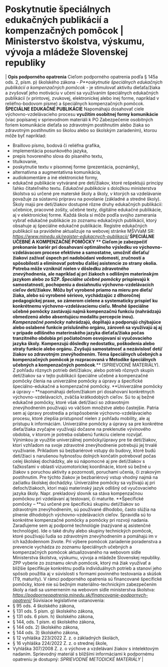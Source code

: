 # Poskytnutie špeciálnych edukačných publikácií a kompenzačných pomôcok | Ministerstvo školstva, výskumu, vývoja a mládeže Slovenskej republiky

|
**Opis podporného opatrenia**
Cieľom podporného opatrenia podľa § 145a ods. 2, písm. p) školského zákona - *P**oskytnutie špeciálnych edukačných publikácií a kompenzačných pomôcok* - je stimulovať aktivitu dieťaťa/žiaka a zvyšovať jeho motiváciu v učení sa využívaním špeciálnych edukačných publikácií (v printovej, zvukovej, elektronickej alebo inej forme, napríklad v reliéfno-bodovom písme) a špeciálnych kompenzačných pomôcok.
**ŠPECIÁLNE EDUKAČNÉ PUBLIKÁCIE**
Napomáhajú dosahovať ciele výchovno-vzdelávacieho procesu **využitím osobitnej formy komunikácie** (viac popísanej v sprievodnom materiáli k PO Zabezpečenie osobitných foriem komunikácie dieťaťa so zdravotným postihnutím alebo žiaka so zdravotným postihnutím so školou alebo so školským zariadením), ktorou môže byť napríklad:
- Braillovo písmo, bodová či reliéfna grafika,
- implementácia posunkového jazyka,
- prepis hovoreného slova do písaného textu,
- titulkovanie,
- poskytnutie textu v písomnej forme (prezentácia, poznámky),
- alternatívna a augmentatívna komunikácia,
- audiokomentáre a iné elektronické formy,
- edukačné publikácie vytvárané pre deti/žiakov, ktoré rešpektujú princípy ľahko čitateľného textu.
*Edukačné publikácie* s doložkou ministerstva školstva sú určené pre materské školy a školy, v ktorých sa vzdelávanie považuje za sústavnú prípravu na povolanie (základné a stredné školy). Školy majú pre deti/žiakov dostupné rôzne druhy edukačných publikácií: učebnice, pracovné zošity, učebné texty, digitálne edukačné publikácie, aj v elektronickej forme. Každá škola si môže podľa svojho zamerania vybrať edukačné publikácie zo zoznamu edukačných publikácií, ktorý obsahuje aj špeciálne edukačné publikácie. Registre edukačných publikácií sa pravidelne aktualizuje na webovej stránke MŠVVaM SR: *https://www.minedu.sk/register-edukacnych-publikacii/*
**ŠPECIÁLNE UČEBNÉ A KOMPENZAČNÉ POMÔCKY **
**Cieľom j**e zabezpečiť prekonanie bariér pri dosahovaní optimálneho výsledku vo výchovno-vzdelávacom procese efektívne a samostatne, umožniť dieťaťu/žiakovi zažívať úspech pri nadobúdaní vedomostí, zručností a spôsobilostí a eliminovať potrebu ďalšej asistencie zo strany okolia. Potreba môže vzniknúť nielen v dôsledku zdravotného znevýhodnenia, ale napríklad aj pri žiakoch s odlišným materinským jazykom alebo zo SZP.
*Špeciálne učebné pomôcky*** **prispievajú k samostatnosti, pochopeniu a dosiahnutiu výchovno-vzdelávacích cieľov detí/žiakov. Môžu byť vyrobené priamo na mieru pre dieťa/žiaka, alebo sú vyrobené sériovo, vychádzajúc z dlhoročnej pedagogickej praxe, so zámerom cielene a systematicky prispieť ku konkrétnemu výchovno-vzdelávaciemu cieľu. Mnohé špeciálne učebné pomôcky zastávajú najmä kompenzačnú funkciu (nahrádzajú obmedzenú alebo absentujúcu modalitu percepcie inou).
*Kompenzačné pomôcky*** **nahrádzajú, dopĺňajú a podporujú chýbajúce alebo oslabené funkcie príslušného orgánu, zároveň sa využívajú aj aj v prípade odlišného materinského jazyka dieťaťa/žiaka počas tranzitného obdobia pri počiatočnom osvojovaní si vyučovacieho jazyka školy. Kompenzujú dôsledky nedostatku, poškodenia alebo straty funkcie alebo orgánu. Zvyšujú samostatnosť a nezávislosť detí/žiakov so zdravotným znevýhodnením.
**Téma špeciálnych učebných a kompenzačných pomôcok je rozpracovaná v Metodike špeciálnych učebných a kompenzačných pomôcok****.** (SPRIEVODNÉ MATERIÁLY).
Z pohľadu rôznych potrieb detí/žiakov, alebo potrieb rôznych skupín detí/žiakov sa v tejto publikácii špeciálne učebné a kompenzačné pomôcky členia na univerzálne pomôcky a úpravy a špecifické špeciálno-edukačné a kompenzačné pomôcky.
**Univerzálne pomôcky a úpravy – **napomáhajú deťom/žiakom pri dosahovaní konkrétnych výchovno-vzdelávacích, zväčša krátkodobých cieľov. Sú to aj bežné edukačné pomôcky, ktoré však deti/žiaci so zdravotným znevýhodnením používajú vo väčšom množstve alebo častejšie. Patria sem aj úpravy prostredia a prispôsobenie výchovno-vzdelávacieho procesu, ktoré zlepšia prístupnosť nielen z pohľadu mobility, ale aj prístupu k informáciám. Univerzálne pomôcky a úpravy sa pre konkrétne dieťa/žiaka zvyčajne využívajú dočasne na preklenutie vývinového obdobia, v ktorom je potreba oslabenú funkciu cielene rozvíjať. Výnimkou je využitie univerzálnej pomôcky/úpravy pre tie deti/žiakov, ktorí vzhľadom na svoje zdravotné znevýhodnenie potrebujú jej trvalé využívanie.
Príkladom sú bezbariérové vstupy do budovy, ktoré budú deti/žiaci s narušenou hybnosťou dolných končatín potrebovať počas celej školskej dochádzky, ale sú nápomocné aj pre deti/žiakov s ťažkosťami v oblasti vizuomotorickej koordinácie, ktoré sú bežné u žiakov s poruchou aktivity a pozornosti, poruchami učenia, či zrakovým postihnutím. Pre týchto žiakov je bezbariérový vstup vhodný najmä na začiatku školskej dochádzky. Univerzálne pomôcky sa vyžívajú aj pri deťoch/žiakoch, ktorí majú materinský jazyk odlišný od vyučovacieho jazyka školy. Napr. prekladový slovník sa stáva kompenzačnou pomôckou pri vzdelávaní aj testovaní, či maturite.
**Špecifické pomôcky – **sú určené pre špecifickú skupinu detí/žiakov so zdravotným znevýhodnením, sú používané dlhodobo, často slúžia na plnenie dlhodobých výchovno-vzdelávacích cieľov. Spravidla sú to konkrétne kompenzačné pomôcky a pomôcky pri rozvoji nadania. Zaraďujeme sem aj podporné technológie (nazývané aj asistenčné technológie). Ide o také druhy alebo skupiny technických pomôcok, ktoré používajú ľudia so zdravotným znevýhodnením a pomáhajú im v ich každodennom živote.
Pri výbere pomôcok zariadenie poradenstva a prevencie vychádza zo zoznamu špeciálnych učebných a kompenzačných pomôcok aktualizovaného na webovom sídle Ministerstva školstva, výskumu, vývoja a mládeže Slovenskej republiky. ZPP vyberie zo zoznamu okruh pomôcok, ktorý má žiak využívať a bližšie špecifikuje konkrétnu podľa individuálnych potrieb a stanoví jeho spôsob použitia aj v súvislosti s formami povinného testovania a skúšok (T9, maturity). V rámci podporného opatrenia sú financované špecifické pomôcky, ktoré nie sú bežným materiálno-technickým zabezpečením školy a riadi sa usmernením na webovom sídle ministerstva školstva: *https://podporneopatrenia.minedu.sk/financovanie-podpornych-opatreni/*
Súvisiace legislatívne ustanovenia:
- § 95 ods. 4 školského zákona,
- § 131 ods. 5 písm. g) školského zákona,
- § 131 ods. 6 písm. h) školského zákona,
- § 144, ods. 1 písm. e) školského zákona,
- § 144 ods. 2) školského zákona,
- § 144 ods. 3) školského zákona,
- § 12 vyhláška 223/2022 Z. z. o základných školách,
- § 16 vyhláška 224/2022 Z. z. o strednej škole,
- Vyhláška 307/2008 Z. z. o výchove a vzdelávaní žiakov s intelektovým nadaním.
Sprievodný materiál s bližšími informáciami k podpornému opatreniu je dostupný: *SPRIEVODNÉ METODICKÉ MATERIÁLY*
|
